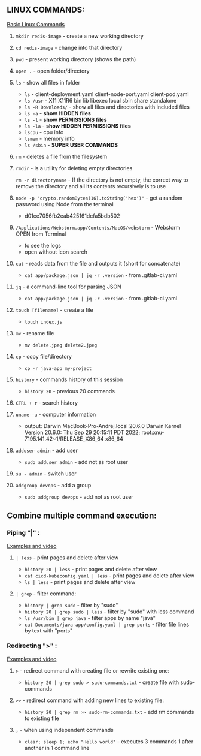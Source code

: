 ## LINUX COMMANDS:
[Basic Linux Commands](https://techworld-with-nana.teachable.com/courses/devops-bootcamp/lectures/32580253)

1. `mkdir redis-image` - create a new working directory

2. `cd redis-image` - change into that directory

3. `pwd` - present working directory (shows the path)

4. `open .` - open folder/directory 

5. `ls` - show all files in folder

   * `ls` - client-deployment.yaml	client-node-port.yaml	client-pod.yaml
   * `ls /usr` - X11		X11R6		bin		lib		libexec		local		sbin		share		standalone
   * `ls -R Downloads/` - show all files and directories with included files
   * `ls -a` - **show HIDDEN files**
   * `ls -l` - **show PERMISSIONS files**
   * `ls -la` - **show HIDDEN PERMISSIONS files**
   * `lscpu` - cpu info
   * `lsmem` - memory info
   * `ls /sbin` - **SUPER USER COMMANDS**

6. `rm` - deletes a file from the filesystem

7. `rmdir` - is a utility for deleting empty directories

   `rm -r directoryname` - If the directory is not empty, the correct way to remove the directory and all its contents recursively is to use

8. `node -p "crypto.randomBytes(16).toString('hex')"` - get a random password using Node from the terminal
   * d01ce7056fb2eab425161dcfa5bdb502

9. `/Applications/Webstorm.app/Contents/MacOS/webstorm` - Webstorm OPEN from Terminal
   * to see the logs
   * open without icon search

10. `cat` - reads data from the file and outputs it (short for concatenate)
    * `cat app/package.json | jq -r .version` - from .gitlab-ci.yaml

11. `jq` - a command-line tool for parsing JSON
    * `cat app/package.json | jq -r .version` - from .gitlab-ci.yaml

12. `touch [filename]` - create a file
    * `touch index.js`

13. `mv` - rename file
    * `mv delete.jpeg delete2.jpeg`

14. `cp` - copy file/directory
    * `cp -r java-app my-project`

15. `history` - commands history of this session
    * `history 20` - previous 20 commands

16. `CTRL + r` - search history

17. `uname -a` - computer information
    * output: Darwin MacBook-Pro-Andrej.local 20.6.0 Darwin Kernel Version 20.6.0: Thu Sep 29 20:15:11 PDT 2022; root:xnu-7195.141.42~1/RELEASE_X86_64 x86_64

18. `adduser admin` - add user
    * `sudo adduser admin` - add not as root user

19. `su - admin` - switch user

20. `addgroup devops` - add a group
    * `sudo addgroup devops` - add not as root user

## Combine multiple command execution:
### Piping "|" :
[Examples and video](https://techworld-with-nana.teachable.com/courses/1108792/lectures/32582297)

1. `| less` - print pages and delete after view
    * `history 20 | less` - print pages and delete after view
    * `cat cicd-kubeconfig.yaml | less` - print pages and delete after view
    * `ls | less` - print pages and delete after view 


2. `| grep` - filter command:
    * `history | grep sudo` - filter by "sudo"
    * `history 20 | grep sudo | less` - filter by "sudo" with less command
    * `ls /usr/bin | grep java` - filter apps by name "java"
    * `cat Documents/java-app/config.yaml | grep ports` - filter file lines by text with "ports"


### Redirecting ">" :
[Examples and video](https://techworld-with-nana.teachable.com/courses/1108792/lectures/32582297)

1. `>` - redirect command with creating file or rewrite existing one:
    * `history 20 | grep sudo > sudo-commands.txt` - create file with sudo-commands


2. `>>` - redirect command with adding new lines to existing file:
   * `history 20 | grep rm >> sudo-rm-commands.txt` - add rm commands to existing file


3. `;` - when using independent commands
   * `clear; sleep 1; echo "Hello world"` - executes 3 commands 1 after another in 1 command line 